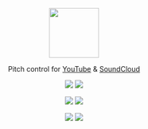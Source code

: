 <!--suppress HtmlDeprecatedAttribute, HtmlRequiredAltAttribute -->

<p align=center>
    <a href="https://api.screwmycode.in/">
        <img width=100 src="https://raw.githubusercontent.com/bamdadsabbagh/screwmycode-in--www/master/public/icons/SCRW_KSET.svg">
    </a>
</p>

<p align=center>
    Pitch control for <a href="https://www.youtube.com/">YouTube</a> & <a href="https://soundcloud.com/">SoundCloud</a>
</p>

<p align=center>
    <img src="https://img.shields.io/github/stars/bamdadsabbagh/screwmycode-in--api?label=git">
    <img src="https://img.shields.io/github/license/bamdadsabbagh/screwmycode-in--api">
</p>

<p align=center>
    <img src="https://img.shields.io/github/languages/count/bamdadsabbagh/screwmycode-in--api">
    <img src="https://img.shields.io/github/languages/top/bamdadsabbagh/screwmycode-in--api">
</p>

<p align=center>
    <img src="https://img.shields.io/github/v/release/bamdadsabbagh/screwmycode-in--api">
    <img src="https://api.codeclimate.com/v1/badges/eaf85dfc567f46742d9c/maintainability">
</p>
